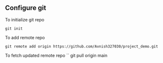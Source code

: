 ## Configure git 

To initialize git repo
```
git init
```

To add remote repo
```
git remote add origin https://github.com/Avnish327030/project_demo.git
```

To fetch updated remote repo
``
git pull origin main
```

